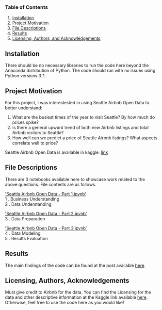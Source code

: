 ### Table of Contents

1. [Installation](#installation)
2. [Project Motivation](#motivation)
3. [File Descriptions](#files)
4. [Results](#results)
5. [Licensing, Authors, and Acknowledgements](#licensing)

## Installation <a name="installation"></a>

There should be no necessary libraries to run the code here beyond the Anaconda distribution of Python.  The code should run with no issues using Python versions 3.*.

## Project Motivation<a name="motivation"></a>

For this project, I was interestested in using Seattle Airbnb Open Data to better understand:

1. What are the busiest times of the year to visit Seattle? By how much do prices spike?
2. Is there a general upward trend of both new Airbnb listings and total Airbnb visitors to Seattle?
3. How well can we predict a price of Seattle Airbnb listings? What aspects correlate well to price?

Seattle Airbnb Open Data is available in kaggle. [link](https://www.kaggle.com/airbnb/seattle/home)

## File Descriptions <a name="files"></a>

There are 3 notebooks available here to showcase work related to the above questions. File contents are as follows. 

['Seattle Airbnb Open Data - Part 1.ipynb'](https://github.com/akudo37/seattle/blob/master/Seattle%20Airbnb%20Open%20Data%20-%20Part%201.ipynb)<br>
    1 . Business Understanding<br>
    2 . Data Understanding<br>

['Seattle Airbnb Open Data - Part 2.ipynb'](https://github.com/akudo37/seattle/blob/master/Seattle%20Airbnb%20Open%20Data%20-%20Part%202.ipynb)<br>
    3 . Data Preparation<br>

['Seattle Airbnb Open Data - Part 3.ipynb'](https://github.com/akudo37/seattle/blob/master/Seattle%20Airbnb%20Open%20Data%20-%20Part%203.ipynb)<br>
    4 . Data Modeling<br>
    5 . Results Evaluation<br>
 
## Results<a name="results"></a>

The main findings of the code can be found at the post available [here](tbd).

## Licensing, Authors, Acknowledgements<a name="licensing"></a>

Must give credit to Airbnb for the data.  You can find the Licensing for the data and other descriptive information at the Kaggle link available [here](https://www.kaggle.com/airbnb/seattle/data).  Otherwise, feel free to use the code here as you would like! 

